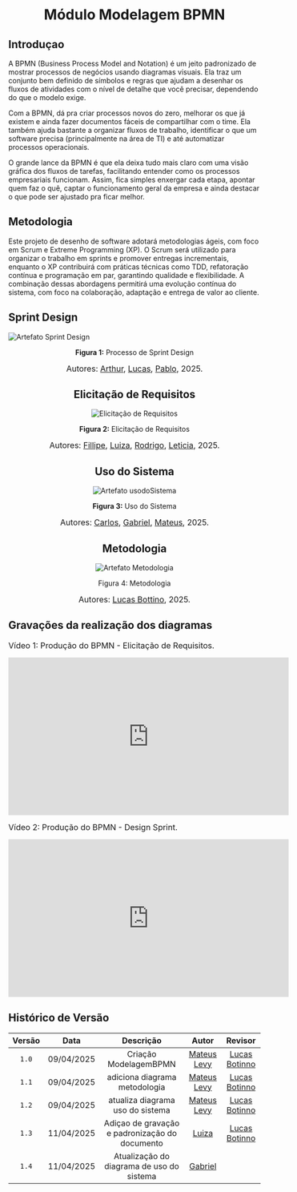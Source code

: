 <center>

# __Módulo Modelagem BPMN__

</center>

## **Introduçao**

A BPMN (Business Process Model and Notation) é um jeito padronizado de mostrar processos de negócios usando diagramas visuais. Ela traz um conjunto bem definido de símbolos e regras que ajudam a desenhar os fluxos de atividades com o nível de detalhe que você precisar, dependendo do que o modelo exige.

Com a BPMN, dá pra criar processos novos do zero, melhorar os que já existem e ainda fazer documentos fáceis de compartilhar com o time. Ela também ajuda bastante a organizar fluxos de trabalho, identificar o que um software precisa (principalmente na área de TI) e até automatizar processos operacionais.

O grande lance da BPMN é que ela deixa tudo mais claro com uma visão gráfica dos fluxos de tarefas, facilitando entender como os processos empresariais funcionam. Assim, fica simples enxergar cada etapa, apontar quem faz o quê, captar o funcionamento geral da empresa e ainda destacar o que pode ser ajustado pra ficar melhor.

## **Metodologia**

Este projeto de desenho de software adotará metodologias ágeis, com foco em Scrum e Extreme Programming (XP). O Scrum será utilizado para organizar o trabalho em sprints e promover entregas incrementais, enquanto o XP contribuirá com práticas técnicas como TDD, refatoração contínua e programação em par, garantindo qualidade e flexibilidade. A combinação dessas abordagens permitirá uma evolução contínua do sistema, com foco na colaboração, adaptação e entrega de valor ao cliente.

## Sprint Design

![Artefato Sprint Design](../assets/bpmn_designsprint/imagem-bpmn-design-sprint.jpg)

<center >

**Figura 1:** Processo de Sprint Design 


<div  style="text-align: center">

<font size="3">Autores: [Arthur](https://github.com/arthurfonsecaa), [Lucas](https://github.com/bottinolucas), [Pablo](https://github.com/Pabloserrapxx), 2025.</font>

</div>


## Elicitação de Requisitos

![Elicitação de Requisitos](../assets/bpmn_elicitacao/eli-bpmn.png)



**Figura 2:** Elicitação de Requisitos




<div  style="text-align: center">

<font size="3">Autores: [Fillipe](https://github.com/fillipeb50), [Luiza](https://github.com/LuizaMaluf), [Rodrigo](https://github.com/rodfon3301), [Leticia](https://github.com/HladczukLe), 2025.</font>

</div>

## Uso do Sistema

![Artefato usodoSistema](../assets/bpmn_uso_do_sistema/bpmn_uso_do_sistema.JPG)



**Figura 3:** Uso do Sistema 




<div  style="text-align: center">

<font size="3">Autores: [Carlos](https://github.com/carlinn1), [Gabriel](https://github.com/gabrielsarcan), [Mateus](https://github.com/mateus9levy), 2025.</font>

</div>

## Metodologia



![Artefato Metodologia](../assets/bpmn_metodologia/imagem-bpmn-metodologia.jpg)

Figura 4: Metodologia



<div  style="text-align: center">

<font size="3">Autores: [Lucas Bottino](https://github.com/LucasBottino), 2025.</font>

</div>
</center>

## Gravações da realização dos diagramas

<font size="3"><p> Vídeo 1: Produção do BPMN - Elicitação de Requisitos.</p></font>

<div style= "max-width:450px">
<iframe width="560" height="315" src="https://www.youtube.com/embed/033lENt9pqk?si=R3IZTteRWgcHv3lg" title="YouTube video player" frameborder="0" allow="accelerometer; autoplay; clipboard-write; encrypted-media; gyroscope; picture-in-picture; web-share" referrerpolicy="strict-origin-when-cross-origin" allowfullscreen></iframe>
</div>

<font size="3"><p> Vídeo 2: Produção do BPMN - Design Sprint.</p></font>

<div style= "max-width:450px">
<iframe width="560" height="315" src="https://youtu.be/Ro1UBodqmgA" title="YouTube video player" frameborder="0" allow="accelerometer; autoplay; clipboard-write; encrypted-media; gyroscope; picture-in-picture; web-share" referrerpolicy="strict-origin-when-cross-origin" allowfullscreen></iframe>
</div>



## Histórico de Versão

| Versão |    Data    |            Descrição             |                     Autor                     |                     Revisor                      |
| :----: | :--------: | :------------------------------: | :-------------------------------------------: | :----------------------------------------------: |
| `1.0`  | 09/04/2025 |      Criação ModelagemBPMN       | [Mateus Levy](https://github.com/mateus9levy) | [Lucas Botinno](https://github.com/bottinolucas) |
| `1.1`  | 09/04/2025 |  adiciona diagrama metodologia   | [Mateus Levy](https://github.com/mateus9levy) | [Lucas Botinno](https://github.com/bottinolucas) |
| `1.2`  | 09/04/2025 | atualiza diagrama uso do sistema | [Mateus Levy](https://github.com/mateus9levy) | [Lucas Botinno](https://github.com/bottinolucas) |
| `1.3`  | 11/04/2025 | Adiçao de gravação e padronização do documento | [Luiza](https://github.com/LuizaMaluf) |[Lucas Botinno](https://github.com/bottinolucas)
| `1.4`  | 11/04/2025 | Atualização do diagrama de uso do sistema | [Gabriel](https://github.com/gabrielsarcan) |